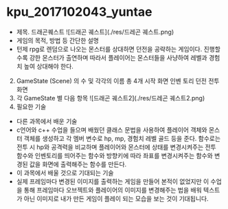 # kpu_2017102043_yuntae
- 제목. 드래곤퀘스트 
![드래곤 궤스트](./res/드레곤 궤스트.png)
- 게임의 목적, 방법 등 간단한 설명
- 턴제 rpg로 렌덤으로 나오는 몬스터를 상대하면 던전을 공략하는 게임이다. 진행할수록 강한 몬스터가 출연하며 따라서 플레이어는 몬스터들을 사냥하여 레벨과 경험치 높여 상대해야 한다.   
2. GameState (Scene) 의 수 및 각각의 이름
총 4개
시작 화면
인벤 토리
던전
전투화면
3. 각 GameState 별 다음 항목
![드래곤 궤스트2](./res/드레곤 궤스트2.png)
4. 필요한 기술
- 다른 과목에서 배운 기술
- c언어와 c++ 수업을 들으며 배웠던 클래스 문법을 사용하여 플레이어 객체와 몬스터 객체를 생성하고 각 멤버 변수로 hp, mp, 경험치 레벨 골드 등을 준다. 함수로는 전투 시 hp와 공격력을 비교하며 플레이어와 몬스터에 상태를 변경시켜주는 전투 함수와 인벤토리를 띄어주는 함수와 방향키에 따라 좌표를 변경시켜주는 함수와 변경된 값을 화면에 출력해주는 함수를 만든다.   
- 이 과목에서 배울 것으로 기대되는 기술
- 실제 프레임마다 변경된 이미지를 출력하는 게임을 만들어 본적이 없었지만 이 수업을 통해 프레임마다 오브젝트와 플레이어의 이미지를 변경해주는 법을 배워 텍스트가 아닌 이미지로 내가 만든 게임이 플레이 되는 모습을 보는 것이 기대됩니다.   
